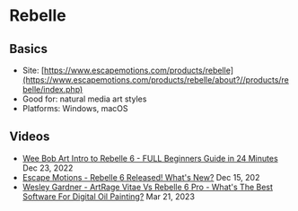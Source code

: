 # Rebelle

## Basics

* Site: [https://www.escapemotions.com/products/rebelle](https://www.escapemotions.com/products/rebelle/about?//products/rebelle/index.php)
* Good for: natural media art styles
* Platforms: Windows, macOS

## Videos

* [Wee Bob Art Intro to Rebelle 6 - FULL Beginners Guide in 24 Minutes](https://www.youtube.com/watch?v=4DGoV5aXGbU) Dec 23, 2022&#x20;
* [Escape Motions - Rebelle 6 Released! What's New?](https://www.youtube.com/watch?v=KU0mYzQTyNc) Dec 15, 202
* [Wesley Gardner - ArtRage Vitae Vs Rebelle 6 Pro - What's The Best Software For Digital Oil Painting?](https://www.youtube.com/watch?v=1NqcjxJkjT4) Mar 21, 2023

